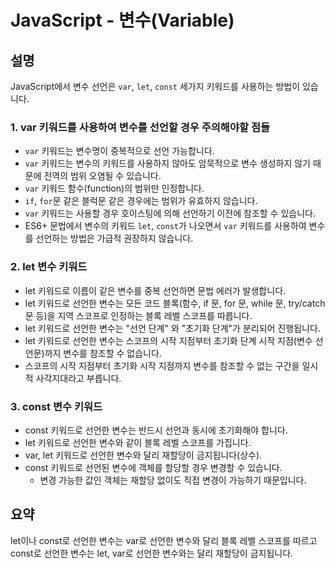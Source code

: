 # JavaScript - 변수(Variable)

## 설명

JavaScript에서 변수 선언은 `var`, `let`, `const` 세가지 키워드를 사용하는 방법이 있습니다.

### 1. var 키워드를 사용하여 변수를 선언할 경우 주의해야할 점들

- `var` 키워드는 변수명이 중복적으로 선언 가능합니다.
- `var` 키워드는 변수의 키워드를 사용하지 않아도 암묵적으로 변수 생성하지 않기 때문에 전역의 범위 오염될 수 있습니다.
- `var` 키워드 함수(function)의 범위만 인정합니다.
- `if`, `for`문 같은 블럭문 같은 경우에는 범위가 유효하지 않습니다.
- `var` 키워드는 사용할 경우 호이스팅에 의해 선언하기 이전에 참조할 수 있습니다.
- ES6+ 문법에서 변수의 키워드 `let`, `const`가 나오면서 `var` 키워드를 사용하여 변수를 선언하는 방법은 가급적 권장하지 않습니다.

### 2. let 변수 키워드

- let 키워드로 이름이 같은 변수를 중복 선언하면 문법 에러가 발생합니다.
- let 키워드로 선언한 변수는 모든 코드 블록(함수, if 문, for 문, while 문, try/catch 문 등)을 지역 스코프로 인정하는 블록 레벨 스코프를 따릅니다.
- let 키워드로 선언한 변수는 "선언 단계" 와 "초기화 단계"가 분리되어 진행됩니다.
- let 키워드로 선언한 변수는 스코프의 시작 지점부터 초기화 단계 시작 지점(변수 선언문)까지 변수를 참조할 수 없습니다.
- 스코프의 시작 지점부터 초기화 시작 지점까지 변수를 참조할 수 없는 구간을 일시적 사각지대라고 부릅니다.

### 3. const 변수 키워드

- const 키워드로 선언한 변수는 반드시 선언과 동시에 초기화해야 합니다.
- let 키워드로 선언한 변수와 같이 블록 레벨 스코프를 가집니다.
- var, let 키워드로 선언한 변수와 달리 재할당이 금지됩니다(상수).
- const 키워드로 선언된 변수에 객체를 할당할 경우 변경할 수 있습니다.
  - 변경 가능한 값인 객체는 재할당 없이도 직접 변경이 가능하기 때문입니다.

## 요약

let이나 const로 선언한 변수는 var로 선언한 변수와 달리 블록 레벨 스코프를 따르고 const로 선언한 변수는 let, var로 선언한 변수와는 달리 재할당이 금지됩니다.
